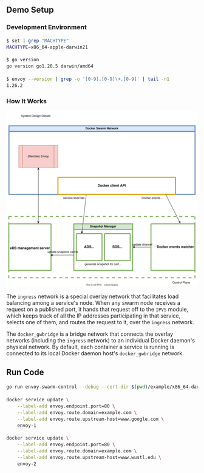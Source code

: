 ## Demo Setup

### Development Environment

```bash
$ set | grep "MACHTYPE"
MACHTYPE=x86_64-apple-darwin21

$ go version
go version go1.20.5 darwin/amd64

$ envoy --version | grep -o '[0-9].[0-9]\+.[0-9]' | tail -n1
1.26.2
```

### How It Works

![System design details](./charts/envoy-swarm-control.svg)

The `ingress` network is a special overlay network that facilitates load balancing among a service's node. When any swarm node receives a request on a published port, it hands that request off to the `IPVS` module, which keeps track of all the IP addresses participating in that service, selects one of them, and routes the request to it, over the `ingress` network.

The `docker_gwbridge` is a bridge network that connects the overlay networks (including the `ingress` network) to an individual Docker daemon's physical network. By default, each container a service is running is connected to its local Docker daemon host's `docker_gwbridge` network.

## Run Code

```bash
go run envoy-swarm-control --debug --cert-dir $(pwd)/example/x86_64-darwin/cert

docker service update \
    --label-add envoy.endpoint.port=80 \
    --label-add envoy.route.domain=example.com \
    --label-add envoy.route.upstream-host=www.google.com \
    envoy-1

docker service update \
    --label-add envoy.endpoint.port=80 \
    --label-add envoy.route.domain=example.com \
    --label-add envoy.route.upstream-host=www.wustl.edu \
    envoy-2
```